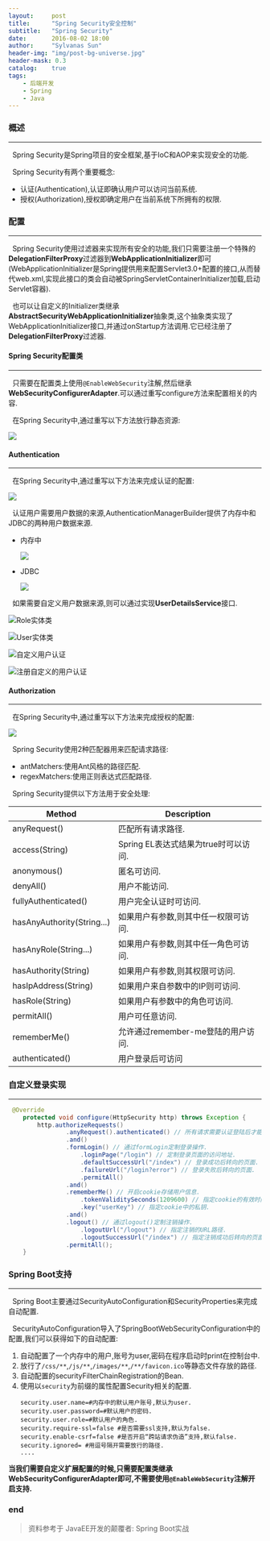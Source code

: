 ```yaml
---
layout:     post
title:      "Spring Security安全控制"
subtitle:   "Spring Security"
date:       2016-08-02 18:00
author:     "Sylvanas Sun"
header-img: "img/post-bg-universe.jpg"
header-mask: 0.3
catalog:    true
tags:
    - 后端开发
    - Spring
    - Java
---
```



### 概述


----------


&nbsp;&nbsp;Spring Security是Spring项目的安全框架,基于IoC和AOP来实现安全的功能.

&nbsp;&nbsp;Spring Security有两个重要概念:

 - 认证(Authentication),认证即确认用户可以访问当前系统.
 - 授权(Authorization),授权即确定用户在当前系统下所拥有的权限.

### 配置


----------


&nbsp;&nbsp;Spring Security使用过滤器来实现所有安全的功能,我们只需要注册一个特殊的**DelegationFilterProxy**过滤器到**WebApplicationInitializer**即可(WebApplicationInitializer是Spring提供用来配置Servlet3.0+配置的接口,从而替代web.xml,实现此接口的类会自动被SpringServletContainerInitializer加载,启动Servlet容器).

&nbsp;&nbsp;也可以让自定义的Initializer类继承**AbstractSecurityWebApplicationInitializer**抽象类,这个抽象类实现了WebApplicationInitializer接口,并通过onStartup方法调用.它已经注册了**DelegationFilterProxy**过滤器.

#### Spring Security配置类


----------


&nbsp;&nbsp;只需要在配置类上使用`@EnableWebSecurity`注解,然后继承**WebSecurityConfigurerAdapter**.可以通过重写configure方法来配置相关的内容.

&nbsp;&nbsp;在Spring Security中,通过重写以下方法放行静态资源:

![](http://ww1.sinaimg.cn/mw690/63503acbjw1f6lgu4c6xxj20h404x0tn.jpg)

#### Authentication


----------


&nbsp;&nbsp;在Spring Security中,通过重写以下方法来完成认证的配置:

![](http://ww3.sinaimg.cn/mw690/63503acbjw1f6lft8zsnrj20mu01i3yx.jpg)

&nbsp;&nbsp;认证用户需要用户数据的来源,AuthenticationManagerBuilder提供了内存中和JDBC的两种用户数据来源.

 - 内存中

   ![](http://ww3.sinaimg.cn/mw690/63503acbjw1f6lft99qxaj20mj05fjsf.jpg)

 - JDBC

   ![](http://ww3.sinaimg.cn/mw690/63503acbjw1f6lft9j25zj20mo09b40j.jpg)
   
&nbsp;&nbsp;如果需要自定义用户数据来源,则可以通过实现**UserDetailsService**接口.

![Role实体类](http://ww2.sinaimg.cn/mw690/63503acbjw1f6lg2d5ezej20gn0cadhp.jpg)

![User实体类](http://ww4.sinaimg.cn/mw690/63503acbjw1f6lg2cv17nj20ls0g80wk.jpg)

![自定义用户认证](http://ww3.sinaimg.cn/mw690/63503acbjw1f6lg2dfhjxj20qe0d7tcp.jpg)

![注册自定义的用户认证](http://ww2.sinaimg.cn/mw690/63503acbjw1f6lg2dua5xj20md06s75u.jpg)


#### Authorization


----------


&nbsp;&nbsp;在Spring Security中,通过重写以下方法来完成授权的配置:

![](http://ww4.sinaimg.cn/mw690/63503acbjw1f6lgfcr8g3j20hy01jt8z.jpg)

&nbsp;&nbsp;Spring Security使用2种匹配器用来匹配请求路径:

 - antMatchers:使用Ant风格的路径匹配.
 - regexMatchers:使用正则表达式匹配路径.

&nbsp;&nbsp;Spring Security提供以下方法用于安全处理:

| Method                     | Description                          |
| -------------------------- | ------------------------------------ |
| anyRequest()               | 匹配所有请求路径.                    |
| access(String)             | Spring EL表达式结果为true时可以访问. |
| anonymous()                | 匿名可访问.                          |
| denyAll()                  | 用户不能访问.                        |
| fullyAuthenticated()       | 用户完全认证时可访问.                |
| hasAnyAuthority(String...) | 如果用户有参数,则其中任一权限可访问. |
| hasAnyRole(String...)      | 如果用户有参数,则其中任一角色可访问. |
| hasAuthority(String)       | 如果用户有参数,则其权限可访问.       |
| hasIpAddress(String)       | 如果用户来自参数中的IP则可访问.      |
| hasRole(String)            | 如果用户有参数中的角色可访问.        |
| permitAll()                | 用户可任意访问.                      |
| rememberMe()               | 允许通过remember-me登陆的用户访问.   |
| authenticated()            | 用户登录后可访问                     |

### 自定义登录实现


----------


```java
 @Override
    protected void configure(HttpSecurity http) throws Exception {
        http.authorizeRequests()
                .anyRequest().authenticated() // 所有请求需要认证登陆后才能访问.
                .and()
                .formLogin() // 通过formLogin定制登录操作.
                    .loginPage("/login") // 定制登录页面的访问地址.
                    .defaultSuccessUrl("/index") // 登录成功后转向的页面.
                    .failureUrl("/login?error") // 登录失败后转向的页面.
                    .permitAll() 
                .and()
                .rememberMe() // 开启cookie存储用户信息.
                    .tokenValiditySeconds(1209600) // 指定cookie的有效时间,单位为秒.
                    .key("userKey") // 指定cookie中的私钥.
                .and()
                .logout() // 通过logout()定制注销操作.
                    .logoutUrl("/logout") // 指定注销的URL路径.
                    .logoutSuccessUrl("/index") // 指定注销成功后转向的页面.
                .permitAll();    
    }
```

### Spring Boot支持


----------


&nbsp;&nbsp;Spring Boot主要通过SecurityAutoConfiguration和SecurityProperties来完成自动配置.

&nbsp;&nbsp;SecurityAutoConfiguration导入了SpringBootWebSecurityConfiguration中的配置,我们可以获得如下的自动配置:

 1. 自动配置了一个内存中的用户,账号为user,密码在程序启动时print在控制台中.
 2. 放行了`/css/**`,`/js/**`,`/images/**`,`/**/favicon.ico`等静态文件存放的路径.
 3. 自动配置的securityFilterChainRegistration的Bean.
 4. 使用以`security`为前缀的属性配置Security相关的配置.
    ```
    security.user.name=#内存中的默认用户账号,默认为user.
    security.user.password=#默认用户的密码.
    security.user.role=#默认用户的角色.
    security.require-ssl=false #是否需要ssl支持,默认为false.
    security.enable-csrf=false #是否开启“跨站请求伪造”支持,默认false.
    security.ignored= #用逗号隔开需要放行的路径.
    ....
    ```
**当我们需要自定义扩展配置的时候,只需要配置类继承WebSecurityConfigurerAdapter即可,不需要使用`@EnableWebSecurity`注解开启支持.**    

### end

> 资料参考于 JavaEE开发的颠覆者: Spring Boot实战
